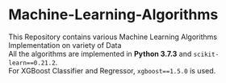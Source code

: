 # Machine-Learning-Algorithms
This Repository contains various Machine Learning Algorithms Implementation on variety of Data<br>
All the algorithms are implemented in **Python 3.7.3** and `scikit-learn==0.21.2`.<br>
For XGBoost Classifier and Regressor, `xgboost==1.5.0` is used.